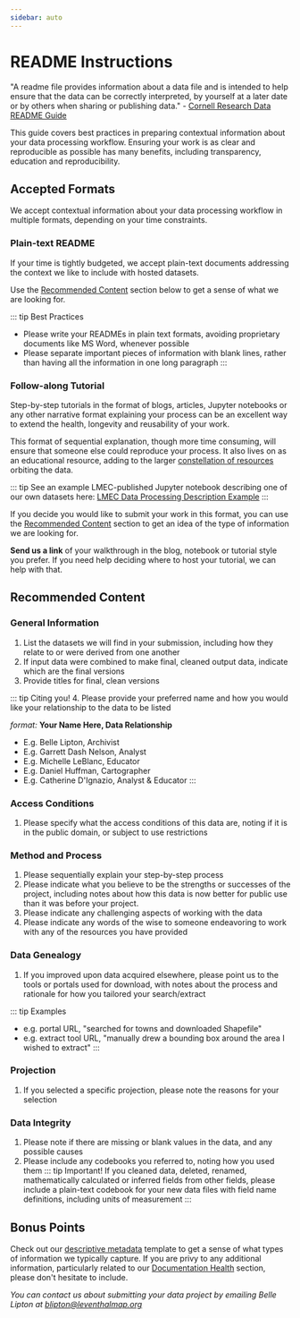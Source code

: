```yaml
---
sidebar: auto
---
```


# README Instructions

"A readme file provides information about a data file and is intended to help ensure that the data can be correctly interpreted, by yourself at a later date or by others when sharing or publishing data." - [Cornell Research Data README Guide]("https://data.research.cornell.edu/content/readme")

This guide covers best practices in preparing contextual information about your data processing workflow. Ensuring your work is as clear and reproducible as possible has many benefits, including transparency, education and reproducibility.


## Accepted Formats 

We accept contextual information about your data processing workflow in multiple formats, depending on your time constraints.

### Plain-text README
 If your time is tightly budgeted, we accept plain-text documents addressing the context we like to include with hosted datasets. 
 
 Use the [Recommended Content](./readme-instructions.html#recommended-content) section below to get a sense of what we are looking for.

::: tip Best Practices
 
  - Please write your READMEs in plain text formats, avoiding proprietary documents like MS Word, whenever possible
  - Please separate important pieces of information with blank lines, rather than having all the information in one long paragraph
:::

### Follow-along Tutorial

Step-by-step tutorials in the format of blogs, articles, Jupyter notebooks or any other narrative format explaining your process can be an excellent way to extend the health, longevity and reusability of your work.

This format of sequential explanation, though more time consuming, will ensure that someone else could reproduce your process. It also lives on as an educational resource, adding to the larger [constellation of resources](../documentation/schema/resources.html) orbiting the data. 

::: tip
See an example LMEC-published Jupyter notebook describing one of our own datasets here: [LMEC Data Processing Description Example](https://github.com/nblmc/massachusetts-municipal-boundaries)
:::

If you decide you would like to submit your work in this format, you can use the [Recommended Content](./readme-instructions.html#recommended-content) section to get an idea of the type of information we are looking for. 

**Send us a link** of your walkthrough in the blog, notebook or tutorial style you prefer. If you need help deciding where to host your tutorial, we can help with that.

## Recommended Content

### General Information

1. List the datasets we will find in your submission, including how they relate to or were derived from one another
2. If input data were combined to make final, cleaned output data, indicate which are the final versions
3. Provide titles for final, clean versions

::: tip Citing you!
4. Please provide your preferred name and how you would like your relationship to the data to be listed

 *format:* **Your Name Here, Data Relationship**
  - E.g. Belle Lipton, Archivist
  - E.g. Garrett Dash Nelson, Analyst
  - E.g. Michelle LeBlanc, Educator
  - E.g. Daniel Huffman, Cartographer
  - E.g. Catherine D'Ignazio, Analyst & Educator
::: 

### Access Conditions

1. Please specify what the access conditions of this data are, noting if it is in the public domain, or subject to use restrictions

### Method and Process

1. Please sequentially explain your step-by-step process
2.  Please indicate what you believe to be the strengths or successes of the project, including notes about how this data is now better for public use than it was before your project.
3. Please indicate any challenging aspects of working with the data
4. Please indicate any words of the wise to someone endeavoring to work with any of the resources you have provided

### Data Genealogy

1. If you improved upon data acquired elsewhere, please point us to the tools or portals used for download, with notes about the process and rationale for how you tailored your search/extract

::: tip Examples
  - e.g. portal URL, "searched for towns and downloaded Shapefile"
  - e.g. extract tool URL, "manually drew a bounding box around the area I wished to extract"
:::

### Projection

1. If you selected a specific projection, please note the reasons for your selection


### Data Integrity

1. Please note if there are missing or blank values in the data, and any possible causes
2. Please include any codebooks you referred to, noting how you used them
::: tip Important!
If you cleaned data, deleted, renamed, mathematically calculated or inferred fields from other fields, please include a plain-text codebook for your new data files with field name definitions, including units of measurement 
:::

## Bonus Points

Check out our [descriptive metadata](../documentation/schema) template to get a sense of what types of information we typically capture. If you are privy to any additional information, particularly related to our [Documentation Health](../documentation/schema/considerations.html) section, please don't hesitate to include.

*You can contact us about submitting your data project by emailing Belle Lipton at blipton@leventhalmap.org*



